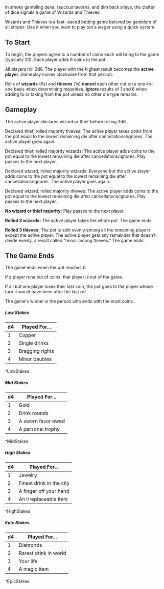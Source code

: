 In smoky gambling dens, raucous taverns, and dim back alleys, the clatter of dice signals a game of Wizards and Thieves.

Wizards and Thieves is a fast- paced betting game beloved by gamblers of all stripes. Use it when you want to play out a wager using a quick system.

## To Start
To begin, the players agree to a number of coins each will bring to the game (typically 20). Each player adds 6 coins to the pot.

All players roll 3d6. The player with the highest result becomes the **active player**. Gameplay moves clockwise from that person.

Rolls of **wizards** (6s) and **thieves** (1s) **cancel** each other out on a one-to-one basis when determining majorities. **Ignore** results of 1 and 6 when adding to or taking from the pot unless no other die type remains.

## Gameplay
The active player declares wizard or thief before rolling 3d6.

Declared thief, rolled majority thieves: The active player takes coins from the pot equal to the lowest remaining die after cancellations/ignores. The active player goes again.

Declared thief, rolled majority wizards: The active player adds coins to the pot equal to the lowest remaining die after cancellations/ignores. Play passes to the next player.

Declared wizard, rolled majority wizards: Everyone but the active player adds coins to the pot equal to the lowest remaining die after cancellations/ignores. The active player goes again.

Declared wizard, rolled majority thieves: The active player adds coins to the pot equal to the lowest remaining die after cancellations/ignores. Play passes to the next player.

**No wizard or thief majority:** Play passes to the next player.

**Rolled 3 wizards:** The active player takes the whole pot. The game ends.

**Rolled 3 thieves:** The pot is split evenly among all the remaining players except the active player. The active player gets any remainder that doesn’t divide evenly, a result called “honor among thieves.” The game ends.

## The Game Ends
The game ends when the pot reaches 0.

If a player runs out of coins, that player is out of the game.

If all but one player loses their last coin, the pot goes to the player whose turn it would have been after the last roll.

The game's winner is the person who ends with the most coins.

##### Low Stakes
| d4  | Played For...   |
| --- | --------------- |
| 1   | Copper          |
| 2   | Single drinks   |
| 3   | Bragging rights |
| 4   | Minor baubles   |
^LowStakes

##### Mid Stakes 
| d4  | Played For...      |
| --- | ------------------ |
| 1   | Gold               |
| 2   | Drink rounds       |
| 3   | A sworn favor owed |
| 4   | A personal trophy  |
^MidStakes

##### High Stakes 
| d4  | Played For...            |
| --- | ------------------------ |
| 1   | Jewelry                  |
| 2   | Finest drink in the city |
| 3   | A finger off your hand   |
| 4   | An irreplaceable item    |
^HighStakes

##### Epic Stakes 
| d4  | Played For...         |
| --- | --------------------- |
| 1   | Diamonds              |
| 2   | Rarest drink in world |
| 3   | Your life             |
| 4   | A magic item          |
^EpicStakes

